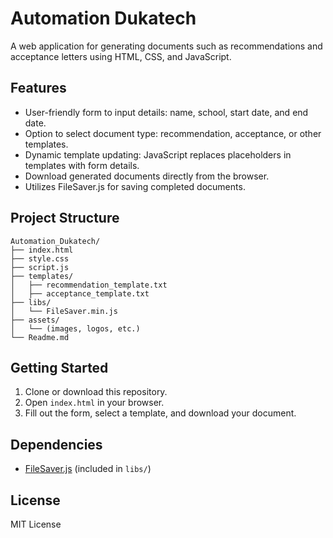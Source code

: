 # Automation Dukatech

A web application for generating documents such as recommendations and acceptance letters using HTML, CSS, and JavaScript.

## Features

- User-friendly form to input details: name, school, start date, and end date.
- Option to select document type: recommendation, acceptance, or other templates.
- Dynamic template updating: JavaScript replaces placeholders in templates with form details.
- Download generated documents directly from the browser.
- Utilizes FileSaver.js for saving completed documents.

## Project Structure

```
Automation_Dukatech/
├── index.html
├── style.css
├── script.js
├── templates/
│   ├── recommendation_template.txt
│   ├── acceptance_template.txt
├── libs/
│   └── FileSaver.min.js
├── assets/
│   └── (images, logos, etc.)
└── Readme.md
```

## Getting Started

1. Clone or download this repository.
2. Open `index.html` in your browser.
3. Fill out the form, select a template, and download your document.

## Dependencies

- [FileSaver.js](https://github.com/eligrey/FileSaver.js/) (included in `libs/`)

## License

MIT License